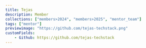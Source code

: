 ```yaml
---
title: Tejas
description: Member
collections: ["members>2024", "members>2025", "mentor_team"]
tags: ["mentor"]
previewimage: "https://github.com/tejas-techstack.png"
customFields:
    - Github: https://github.com/tejas-techstack
---
```

